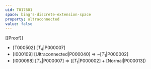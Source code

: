```yaml
---
uid: T017601
space: bing's-discrete-extension-space
property: ultraconnected
value: false
---
```

[[Proof]]

* [T000502] [$T_4$|P000007]
* [I000109] [Ultraconnected|P000040] => ~[$T_1$|P000002]
* [I000098] [$T_4$|P000007] => ([$T_1$|P000002] + [Normal|P000013])

